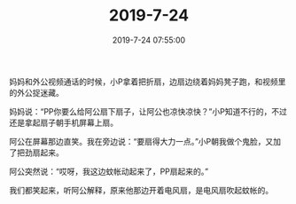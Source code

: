 ﻿---
title: "2019-7-24"
date: 2019-7-24 07:55:00
tags: 文字
categories: 爸爸
---
妈妈和外公视频通话的时候，小P拿着把折扇，边扇边绕着妈妈凳子跑，和视频里的外公捉迷藏。

妈妈说：“PP你要么给阿公扇下扇子，让阿公也凉快凉快？”小P知道不行的，不过还是拿起扇子朝手机屏幕上扇。

阿公在屏幕那边直笑。我在旁边说：“要扇得大力一点。”小P朝我做个鬼脸，又加了把劲扇起来。

阿公突然说：“哎呀，我这边蚊帐动起来了，PP扇起来的。”

我们都笑起来，听阿公解释，原来他那边开着电风扇，是电风扇吹起蚊帐的。